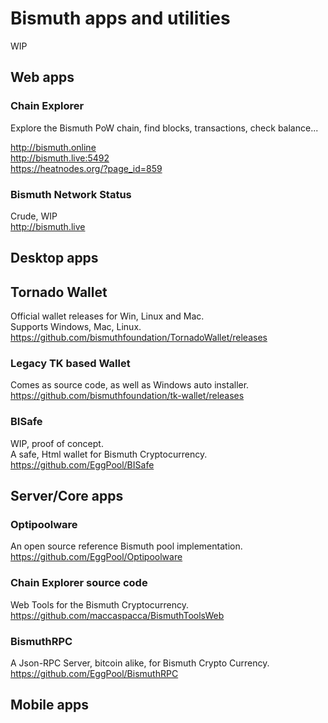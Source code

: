 # Bismuth apps and utilities

WIP

## Web apps

### Chain Explorer
Explore the Bismuth PoW chain, find blocks, transactions, check balance...

http://bismuth.online  
http://bismuth.live:5492  
https://heatnodes.org/?page_id=859

### Bismuth Network Status
Crude, WIP  
http://bismuth.live

## Desktop apps

## Tornado Wallet

Official wallet releases for Win, Linux and Mac.  
Supports Windows, Mac, Linux.  
https://github.com/bismuthfoundation/TornadoWallet/releases

### Legacy TK based Wallet
  
Comes as source code, as well as Windows auto installer.  
https://github.com/bismuthfoundation/tk-wallet/releases

### BISafe
WIP, proof of concept.  
A safe, Html wallet for Bismuth Cryptocurrency.  
https://github.com/EggPool/BISafe


## Server/Core apps

### Optipoolware
An open source reference Bismuth pool implementation.  
https://github.com/EggPool/Optipoolware

### Chain Explorer source code
Web Tools for the Bismuth Cryptocurrency.  
https://github.com/maccaspacca/BismuthToolsWeb

### BismuthRPC
A Json-RPC Server, bitcoin alike, for Bismuth Crypto Currency.  
https://github.com/EggPool/BismuthRPC

## Mobile apps
